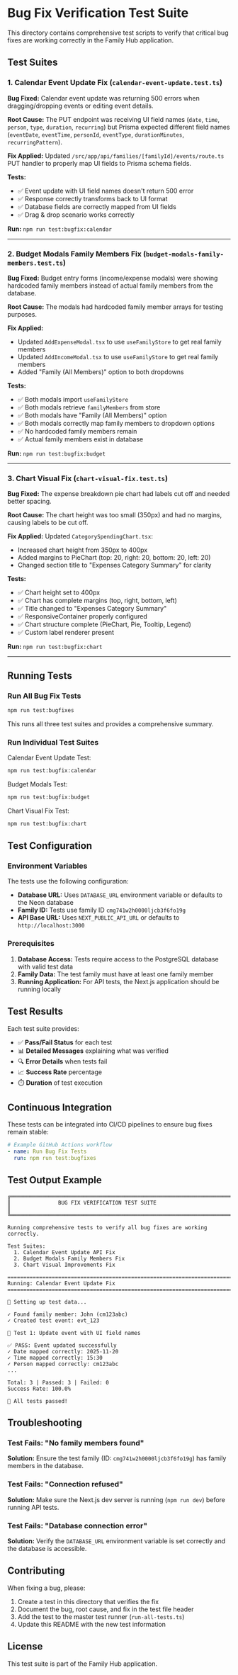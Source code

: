 # Bug Fix Verification Test Suite

This directory contains comprehensive test scripts to verify that critical bug fixes are working correctly in the Family Hub application.

## Test Suites

### 1. Calendar Event Update Fix (`calendar-event-update.test.ts`)

**Bug Fixed:** Calendar event update was returning 500 errors when dragging/dropping events or editing event details.

**Root Cause:** The PUT endpoint was receiving UI field names (`date`, `time`, `person`, `type`, `duration`, `recurring`) but Prisma expected different field names (`eventDate`, `eventTime`, `personId`, `eventType`, `durationMinutes`, `recurringPattern`).

**Fix Applied:** Updated `/src/app/api/families/[familyId]/events/route.ts` PUT handler to properly map UI fields to Prisma schema fields.

**Tests:**
- ✅ Event update with UI field names doesn't return 500 error
- ✅ Response correctly transforms back to UI format
- ✅ Database fields are correctly mapped from UI fields
- ✅ Drag & drop scenario works correctly

**Run:** `npm run test:bugfix:calendar`

---

### 2. Budget Modals Family Members Fix (`budget-modals-family-members.test.ts`)

**Bug Fixed:** Budget entry forms (income/expense modals) were showing hardcoded family members instead of actual family members from the database.

**Root Cause:** The modals had hardcoded family member arrays for testing purposes.

**Fix Applied:**
- Updated `AddExpenseModal.tsx` to use `useFamilyStore` to get real family members
- Updated `AddIncomeModal.tsx` to use `useFamilyStore` to get real family members
- Added "Family (All Members)" option to both dropdowns

**Tests:**
- ✅ Both modals import `useFamilyStore`
- ✅ Both modals retrieve `familyMembers` from store
- ✅ Both modals have "Family (All Members)" option
- ✅ Both modals correctly map family members to dropdown options
- ✅ No hardcoded family members remain
- ✅ Actual family members exist in database

**Run:** `npm run test:bugfix:budget`

---

### 3. Chart Visual Fix (`chart-visual-fix.test.ts`)

**Bug Fixed:** The expense breakdown pie chart had labels cut off and needed better spacing.

**Root Cause:** The chart height was too small (350px) and had no margins, causing labels to be cut off.

**Fix Applied:** Updated `CategorySpendingChart.tsx`:
- Increased chart height from 350px to 400px
- Added margins to PieChart (top: 20, right: 20, bottom: 20, left: 20)
- Changed section title to "Expenses Category Summary" for clarity

**Tests:**
- ✅ Chart height set to 400px
- ✅ Chart has complete margins (top, right, bottom, left)
- ✅ Title changed to "Expenses Category Summary"
- ✅ ResponsiveContainer properly configured
- ✅ Chart structure complete (PieChart, Pie, Tooltip, Legend)
- ✅ Custom label renderer present

**Run:** `npm run test:bugfix:chart`

---

## Running Tests

### Run All Bug Fix Tests
```bash
npm run test:bugfixes
```

This runs all three test suites and provides a comprehensive summary.

### Run Individual Test Suites

Calendar Event Update Test:
```bash
npm run test:bugfix:calendar
```

Budget Modals Test:
```bash
npm run test:bugfix:budget
```

Chart Visual Fix Test:
```bash
npm run test:bugfix:chart
```

## Test Configuration

### Environment Variables

The tests use the following configuration:

- **Database URL:** Uses `DATABASE_URL` environment variable or defaults to the Neon database
- **Family ID:** Tests use family ID `cmg741w2h0000ljcb3f6fo19g`
- **API Base URL:** Uses `NEXT_PUBLIC_API_URL` or defaults to `http://localhost:3000`

### Prerequisites

1. **Database Access:** Tests require access to the PostgreSQL database with valid test data
2. **Family Data:** The test family must have at least one family member
3. **Running Application:** For API tests, the Next.js application should be running locally

## Test Results

Each test suite provides:

- ✅ **Pass/Fail Status** for each test
- 📊 **Detailed Messages** explaining what was verified
- 🔍 **Error Details** when tests fail
- 📈 **Success Rate** percentage
- ⏱️ **Duration** of test execution

## Continuous Integration

These tests can be integrated into CI/CD pipelines to ensure bug fixes remain stable:

```yaml
# Example GitHub Actions workflow
- name: Run Bug Fix Tests
  run: npm run test:bugfixes
```

## Test Output Example

```
╔══════════════════════════════════════════════════════════════════════════════╗
║               BUG FIX VERIFICATION TEST SUITE                                ║
╚══════════════════════════════════════════════════════════════════════════════╝

Running comprehensive tests to verify all bug fixes are working correctly.

Test Suites:
  1. Calendar Event Update API Fix
  2. Budget Modals Family Members Fix
  3. Chart Visual Improvements Fix

================================================================================
Running: Calendar Event Update Fix
================================================================================

📝 Setting up test data...

✓ Found family member: John (cm123abc)
✓ Created test event: evt_123

🧪 Test 1: Update event with UI field names

✅ PASS: Event updated successfully
✓ Date mapped correctly: 2025-11-20
✓ Time mapped correctly: 15:30
✓ Person mapped correctly: cm123abc
...

Total: 3 | Passed: 3 | Failed: 0
Success Rate: 100.0%

🎉 All tests passed!
```

## Troubleshooting

### Test Fails: "No family members found"

**Solution:** Ensure the test family (ID: `cmg741w2h0000ljcb3f6fo19g`) has family members in the database.

### Test Fails: "Connection refused"

**Solution:** Make sure the Next.js dev server is running (`npm run dev`) before running API tests.

### Test Fails: "Database connection error"

**Solution:** Verify the `DATABASE_URL` environment variable is set correctly and the database is accessible.

## Contributing

When fixing a bug, please:

1. Create a test in this directory that verifies the fix
2. Document the bug, root cause, and fix in the test file header
3. Add the test to the master test runner (`run-all-tests.ts`)
4. Update this README with the new test information

## License

This test suite is part of the Family Hub application.
